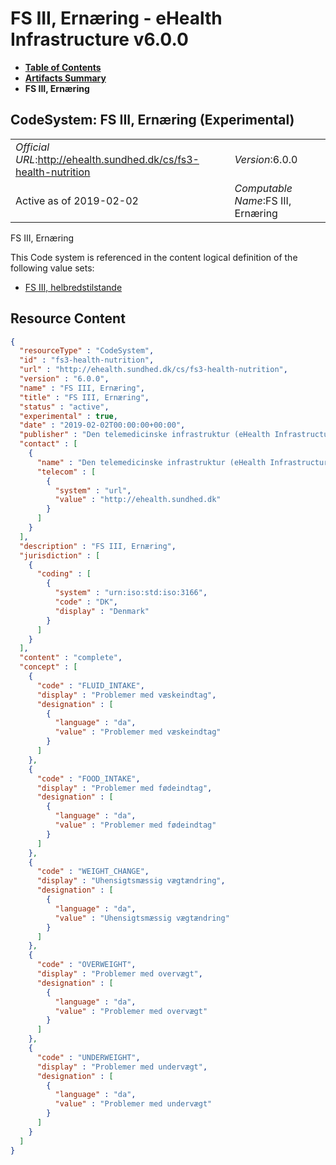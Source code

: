 # FS III, Ernæring - eHealth Infrastructure v6.0.0

* [**Table of Contents**](toc.md)
* [**Artifacts Summary**](artifacts.md)
* **FS III, Ernæring**

## CodeSystem: FS III, Ernæring (Experimental) 

| | |
| :--- | :--- |
| *Official URL*:http://ehealth.sundhed.dk/cs/fs3-health-nutrition | *Version*:6.0.0 |
| Active as of 2019-02-02 | *Computable Name*:FS III, Ernæring |

 
FS III, Ernæring 

 This Code system is referenced in the content logical definition of the following value sets: 

* [FS III, helbredstilstande](ValueSet-fs3-health.md)



## Resource Content

```json
{
  "resourceType" : "CodeSystem",
  "id" : "fs3-health-nutrition",
  "url" : "http://ehealth.sundhed.dk/cs/fs3-health-nutrition",
  "version" : "6.0.0",
  "name" : "FS III, Ernæring",
  "title" : "FS III, Ernæring",
  "status" : "active",
  "experimental" : true,
  "date" : "2019-02-02T00:00:00+00:00",
  "publisher" : "Den telemedicinske infrastruktur (eHealth Infrastructure)",
  "contact" : [
    {
      "name" : "Den telemedicinske infrastruktur (eHealth Infrastructure)",
      "telecom" : [
        {
          "system" : "url",
          "value" : "http://ehealth.sundhed.dk"
        }
      ]
    }
  ],
  "description" : "FS III, Ernæring",
  "jurisdiction" : [
    {
      "coding" : [
        {
          "system" : "urn:iso:std:iso:3166",
          "code" : "DK",
          "display" : "Denmark"
        }
      ]
    }
  ],
  "content" : "complete",
  "concept" : [
    {
      "code" : "FLUID_INTAKE",
      "display" : "Problemer med væskeindtag",
      "designation" : [
        {
          "language" : "da",
          "value" : "Problemer med væskeindtag"
        }
      ]
    },
    {
      "code" : "FOOD_INTAKE",
      "display" : "Problemer med fødeindtag",
      "designation" : [
        {
          "language" : "da",
          "value" : "Problemer med fødeindtag"
        }
      ]
    },
    {
      "code" : "WEIGHT_CHANGE",
      "display" : "Uhensigtsmæssig vægtændring",
      "designation" : [
        {
          "language" : "da",
          "value" : "Uhensigtsmæssig vægtændring"
        }
      ]
    },
    {
      "code" : "OVERWEIGHT",
      "display" : "Problemer med overvægt",
      "designation" : [
        {
          "language" : "da",
          "value" : "Problemer med overvægt"
        }
      ]
    },
    {
      "code" : "UNDERWEIGHT",
      "display" : "Problemer med undervægt",
      "designation" : [
        {
          "language" : "da",
          "value" : "Problemer med undervægt"
        }
      ]
    }
  ]
}

```
